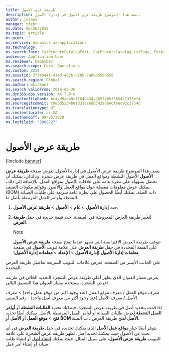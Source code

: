 ```yaml
---
title: طريقة عرض الأصول
description: يصف هذا الموضوع طريقة عرض الأصول في إدارة الأصول.
author: josaw1
manager: tfehr
ms.date: 06/26/2019
ms.topic: article
ms.prod: ''
ms.service: dynamics-ax-applications
ms.technology: ''
ms.search.form: CatProcureCatalogEdit, CatProcureCatalogListPage, EntAssetObjectTree, EntAssetFunctionalLocationTree
audience: Application User
ms.reviewer: kamaybac
ms.search.scope: Core, Operations
ms.custom: 2214
ms.assetid: 2f3e0441-414d-402b-b28b-7ab0d650d658
ms.search.region: Global
ms.author: mkirknel
ms.search.validFrom: 2016-02-28
ms.dyn365.ops.version: AX 7.0.0
ms.openlocfilehash: bc4cd9ada9c1f64b434cd657eb5f5654c1328ef4
ms.sourcegitcommit: c986d5234b81d31cc6d054298be6f6ec92c1754c
ms.translationtype: HT
ms.contentlocale: ar-SA
ms.lasthandoff: 09/25/2020
ms.locfileid: "3888727"
---
```

# <a name="asset-view"></a>طريقة عرض الأصول

[!include [banner](../../includes/banner.md)]

 

يصف هذا الموضوع طريقة عرض الأصول في إدارة الأصول. تعرض صفحة **طريقة عرض الأصول** الأصول النشطة ومواقع العمل في طريقة عرض شجرة. وبالتالي، يمكنك أن تحصل بسهولة على نظرة عامة على علاقات الأصول بمواقع العمل. بالإضافة إلى ذلك، يمكنك عرض معلومات مفصلة حول مواقع العمل والأصول وقوائم مكونات الصنف (BOM) ذات الصلة. يمكنك أيضًا الحصول على نظرة عامة سريعة على طلبات الصيانة النشطة وأوامر العمل المرتبطة بأصل ما.

1. حدد **إدارة الأصول** \> **عام** \> **الأصول** \> **طريقة عرض الأصول‏‎**.
2. لتغيير طريقة العرض المعروضة في الصفحة، حدد قيمة جديدة في حقل **طريقة العرض**.

    > [!NOTE]
    > تتوقف طريقة العرض الافتراضية التي تظهر عندما تفتح صفحة **طريقة عرض الأصول** على القيمة المحددة في حقل **طريقة العرض** على علامة تبويب **الأصول** في صفحة **معلمات إدارة الأصول** (**إدارة الأصول** \> **الإعداد** \> **معلمات إدارة الأصول**).

على الجانب الأيسر من الصفحة، تعرض علامات التبويب السريعة تفاصيل طريقة العرض المحددة.

يعرض مسار العنوان الذي يظهر أعلى طريقة عرض الشجرة التحديد الحالي في طريقة عرض الشجرة. يستخدم مسار العنوان هذا التنسيق التالي:

معرف موقع العمل / معرف موقع العمل (عند وجود أكثر من موقع عمل واحد) \> معرف الأصل / معرف الأصل (عند وجود أكثر من معرف أصل واحد) - رقم الصنف.

إذا قمت بتحديد أصل في طريقة عرض الشجرة، فيمكنك تحديد **الطلبات النشطة** أو **أوامر العمل النشطة** لعرض طلبات الصيانة أو أوامر العمل المرتبطة بالأصل. يمكنك أيضًا تحديد **فتح** \> **موقع العمل** أو **الأصل** أو **BOM‏‎ الأصل** لفتح طريقة العرض ذات الصلة.

يتوفر أيضًا خيار **مواقع عمل الأصل** الذي يمكنك تحديده في حقل **طريقة العرض** في أي بحث عن الأصول حيث يمكنك تحديد أصل. تظهر طريقة عرض الشجرة على علامة التبويب **طريقة عرض الأصول**، على سبيل المثال، حيث يمكنك [إنشاء أصل](../objects/create-an-object.md) أو إنشاء طلب صيانة أو إنشاء أمر عمل.
